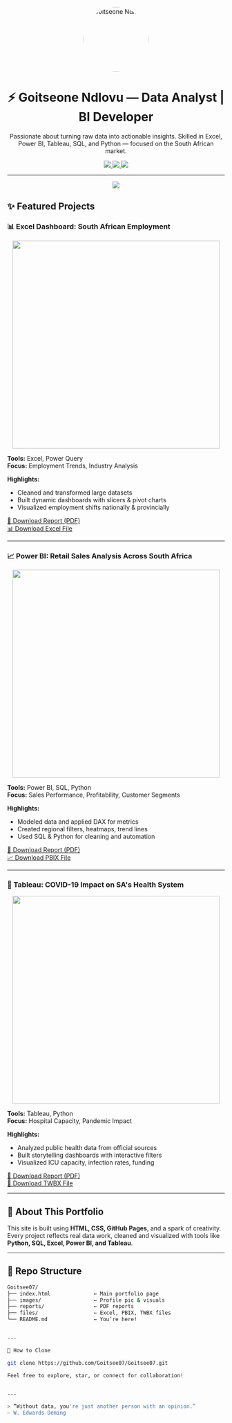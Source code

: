 
<p align="center">
  <img src="images/profile.jpg" width="150" style="border-radius: 50%;" alt="Goitseone Ndlovu"/>
</p>

<h1 align="center">⚡ Goitseone Ndlovu — Data Analyst | BI Developer</h1>

<p align="center">
  Passionate about turning raw data into actionable insights.  
  Skilled in Excel, Power BI, Tableau, SQL, and Python — focused on the South African market.
</p>

<p align="center">
  <a href="https://goitsee07.github.io/Goitsee07/">
    <img src="https://img.shields.io/badge/Portfolio-Visit-blue?style=for-the-badge&logo=githubpages" />
  </a>
  <a href="https://www.linkedin.com/in/goitseendlovu">
    <img src="https://img.shields.io/badge/LinkedIn-Goitseone-blue?style=for-the-badge&logo=linkedin" />
  </a>
  <a href="mailto:goitsee07@gmail.com">
    <img src="https://img.shields.io/badge/Email-Goitsee07@gmail.com-red?style=for-the-badge&logo=gmail" />
  </a>
</p>

---

<p align="center">
  <img src="https://readme-typing-svg.herokuapp.com?font=Fira+Code&size=25&duration=3000&pause=1000&color=1E90FF&center=true&vCenter=true&width=500&height=60&lines=We+can+code+this!;We+can+analyze+this!;We+can+visualize+this!" />
</p>

## ✨ Featured Projects

### 📊 Excel Dashboard: South African Employment

<p align="center">
  <img src="https://media.giphy.com/media/fwbZnTftCXVocKzfxR/giphy.gif" width="480" />
</p>

**Tools:** Excel, Power Query  
**Focus:** Employment Trends, Industry Analysis  

**Highlights:**
- Cleaned and transformed large datasets  
- Built dynamic dashboards with slicers & pivot charts  
- Visualized employment shifts nationally & provincially  

[📄 Download Report (PDF)](reports/employment_analysis.pdf)  
[📊 Download Excel File](files/employment_dashboard.xlsx)

---

### 📈 Power BI: Retail Sales Analysis Across South Africa

<p align="center">
  <img src="https://media.giphy.com/media/UVG0BN8TOMKkPOJS6e/giphy.gif" width="480" />
</p>

**Tools:** Power BI, SQL, Python  
**Focus:** Sales Performance, Profitability, Customer Segments  

**Highlights:**
- Modeled data and applied DAX for metrics  
- Created regional filters, heatmaps, trend lines  
- Used SQL & Python for cleaning and automation  

[📄 Download Report (PDF)](reports/retail_sales_analysis.pdf)  
[📈 Download PBIX File](files/retail_sales_dashboard.pbix)

---

### 🏥 Tableau: COVID-19 Impact on SA's Health System

<p align="center">
  <img src="https://media.giphy.com/media/26n6WywJyh39n1pBu/giphy.gif" width="480" />
</p>

**Tools:** Tableau, Python  
**Focus:** Hospital Capacity, Pandemic Impact  

**Highlights:**
- Analyzed public health data from official sources  
- Built storytelling dashboards with interactive filters  
- Visualized ICU capacity, infection rates, funding  

[📄 Download Report (PDF)](reports/covid19_health_impact.pdf)  
[📌 Download TWBX File](files/health_dashboard.twbx)

---

## 💬 About This Portfolio

This site is built using **HTML, CSS, GitHub Pages**, and a spark of creativity. Every project reflects real data work, cleaned and visualized with tools like **Python, SQL, Excel, Power BI, and Tableau**.

---

## 📁 Repo Structure

```bash
Goitsee07/
├── index.html              ← Main portfolio page
├── images/                 ← Profile pic & visuals
├── reports/                ← PDF reports
├── files/                  ← Excel, PBIX, TWBX files
└── README.md               ← You’re here!


---

🚀 How to Clone

git clone https://github.com/Goitsee07/Goitsee07.git

Feel free to explore, star, or connect for collaboration!


---

> “Without data, you're just another person with an opinion.”
— W. Edwards Deming

